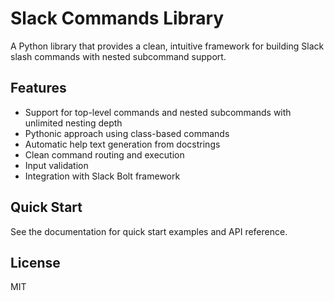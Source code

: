 # Slack Commands Library

A Python library that provides a clean, intuitive framework for building Slack slash commands with nested subcommand support.

## Features

- Support for top-level commands and nested subcommands with unlimited nesting depth
- Pythonic approach using class-based commands
- Automatic help text generation from docstrings
- Clean command routing and execution
- Input validation
- Integration with Slack Bolt framework

## Quick Start

See the documentation for quick start examples and API reference.

## License

MIT
